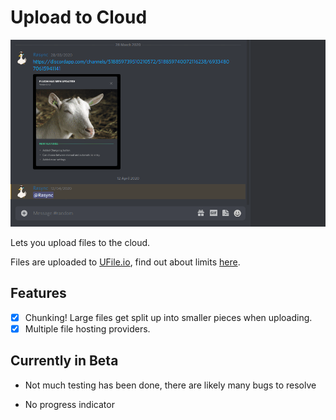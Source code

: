 # Upload to Cloud

![demo1](./demo/1.gif)

Lets you upload files to the cloud.

Files are uploaded to [UFile.io](https://ufile.io/), find out about limits [here](https://ufile.io/#faq).

## Features

* [x] Chunking! Large files get split up into smaller pieces when uploading.
* [x] Multiple file hosting providers.

## Currently in Beta

* Not much testing has been done, there are likely many bugs to resolve

* No progress indicator
